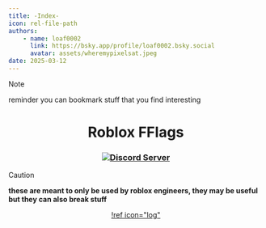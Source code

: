 ```yaml
---
title: -Index-
icon: rel-file-path
authors:
    - name: loaf0002
      link: https://bsky.app/profile/loaf0002.bsky.social
      avatar: assets/wheremypixelsat.jpeg
date: 2025-03-12
---
```


> [!NOTE]
> reminder you can bookmark stuff that you find interesting

<h1 align="center">Roblox FFlags</h1>

<div align="center">

<h3 align="center">
    <a href="https://discord.gg/aRfvVfYk8q">
        <img alt="Discord Server" src="https://img.shields.io/discord/1309235536602468452?style=flat&logo=discord&logoColor=white&label=discord&color=4d3dff">
    </a>
</h3>

</div>

> [!CAUTION]
> **these are meant to only be used by roblox engineers, they may be useful but they can also break stuff**

<div align="center">

[!ref icon="log"](/logs/changelog.md)

</div>